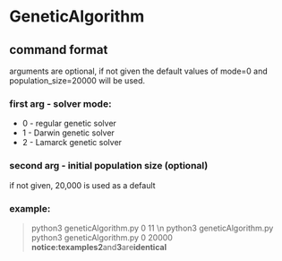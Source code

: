 # GeneticAlgorithm
## command format
arguments are optional, if not given the default values of mode=0 and population_size=20000 will be used.

### first arg - solver mode:
* 0 - regular genetic solver
* 1 - Darwin genetic solver
* 2 - Lamarck genetic solver

### second arg - initial population size (optional)
if not given, 20,000 is used as a default

### example:
> python3 geneticAlgorithm.py 0 11
> \n
> python3 geneticAlgorithm.py
> python3 geneticAlgorithm.py 0 20000
**notice:**texamples**2**and**3**are**identical**
